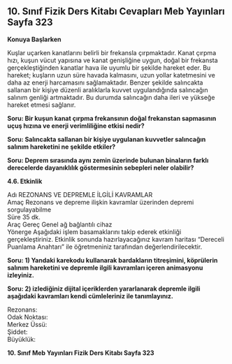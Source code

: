 ## 10. Sınıf Fizik Ders Kitabı Cevapları Meb Yayınları Sayfa 323

**Konuya Başlarken**

Kuşlar uçarken kanatlarını belirli bir frekansla çırpmaktadır. Kanat çırpma hızı, kuşun vücut yapısına ve kanat genişliğine uygun, doğal bir frekansta gerçekleştiğinden kanatlar hava ile uyumlu bir şekilde hareket eder. Bu hareket; kuşların uzun süre havada kalmasını, uzun yollar katetmesini ve daha az enerji harcamasını sağlamaktadır. Benzer şekilde salıncakta sallanan bir kişiye düzenli aralıklarla kuvvet uygulandığında salıncağın salınım genliği artmaktadır. Bu durumda salıncağın daha ileri ve yükseğe hareket etmesi sağlanır.

**Soru: Bir kuşun kanat çırpma frekansının doğal frekanstan sapmasının uçuş hızına ve enerji verimliliğine etkisi nedir?**

**Soru: Salıncakta sallanan bir kişiye uygulanan kuvvetler salıncağın salınım hareketini ne şekilde etkiler?**

**Soru: Deprem sırasında aynı zemin üzerinde bulunan binaların farklı derecelerde dayanıklılık göstermesinin sebepleri neler olabilir?**

**4.6. Etkinlik**

Adı REZONANS VE DEPREMLE İLGİLİ KAVRAMLAR  
 Amaç Rezonans ve depreme ilişkin kavramlar üzerinden depremi sorgulayabilme  
 Süre 35 dk.  
 Araç Gereç Genel ağ bağlantılı cihaz  
 Yönerge Aşağıdaki işlem basamaklarını takip ederek etkinliği gerçekleştiriniz. Etkinlik sonunda hazırlayacağınız kavram haritası “Dereceli Puanlama Anahtarı” ile öğretmeniniz tarafından değerlendirilecektir.

**Soru: 1) Yandaki karekodu kullanarak bardakların titreşimini, köprülerin salınım hareketini ve depremle ilgili kavramları içeren animasyonu izleyiniz.**

**Soru: 2) izlediğiniz dijital içeriklerden yararlanarak depremle ilgili aşağıdaki kavramları kendi cümleleriniz ile tanımlayınız.**

Rezonans:  
 Odak Noktası:  
 Merkez Üssü:  
 Şiddet:  
 Büyüklük:

**10. Sınıf Meb Yayınları Fizik Ders Kitabı Sayfa 323**